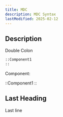 ```yaml
---
title: MDC
description: MDC Syntax
lastModified: 2025-02-12
---
```


## Description

Double Colon

```markdown
::Component1
::
```

Component:

::Component1
::

## Last Heading

Last line
